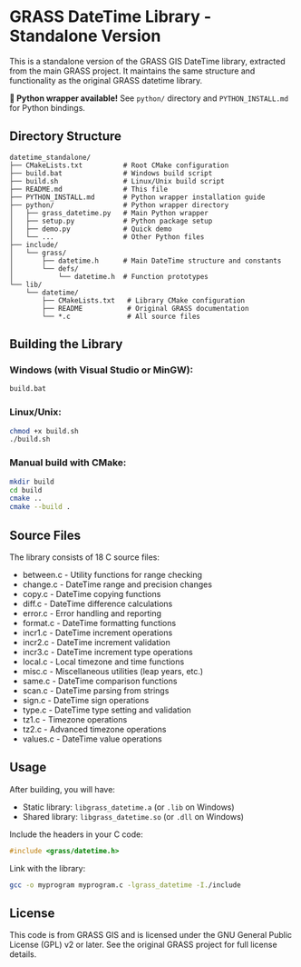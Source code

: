 # GRASS DateTime Library - Standalone Version

This is a standalone version of the GRASS GIS DateTime library, extracted from the main GRASS project.
It maintains the same structure and functionality as the original GRASS datetime library.

**🐍 Python wrapper available!** See `python/` directory and `PYTHON_INSTALL.md` for Python bindings.

## Directory Structure

```
datetime_standalone/
├── CMakeLists.txt          # Root CMake configuration
├── build.bat               # Windows build script
├── build.sh                # Linux/Unix build script
├── README.md               # This file
├── PYTHON_INSTALL.md       # Python wrapper installation guide
├── python/                 # Python wrapper directory
│   ├── grass_datetime.py   # Main Python wrapper
│   ├── setup.py            # Python package setup
│   ├── demo.py             # Quick demo
│   └── ...                 # Other Python files
├── include/
│   └── grass/
│       ├── datetime.h      # Main DateTime structure and constants
│       └── defs/
│           └── datetime.h  # Function prototypes
└── lib/
    └── datetime/
        ├── CMakeLists.txt   # Library CMake configuration
        ├── README           # Original GRASS documentation
        └── *.c              # All source files
```

## Building the Library

### Windows (with Visual Studio or MinGW):
```bash
build.bat
```

### Linux/Unix:
```bash
chmod +x build.sh
./build.sh
```

### Manual build with CMake:
```bash
mkdir build
cd build
cmake ..
cmake --build .
```

## Source Files

The library consists of 18 C source files:
- between.c    - Utility functions for range checking
- change.c     - DateTime range and precision changes  
- copy.c       - DateTime copying functions
- diff.c       - DateTime difference calculations
- error.c      - Error handling and reporting
- format.c     - DateTime formatting functions
- incr1.c      - DateTime increment operations
- incr2.c      - DateTime increment validation
- incr3.c      - DateTime increment type operations
- local.c      - Local timezone and time functions
- misc.c       - Miscellaneous utilities (leap years, etc.)
- same.c       - DateTime comparison functions
- scan.c       - DateTime parsing from strings
- sign.c       - DateTime sign operations
- type.c       - DateTime type setting and validation
- tz1.c        - Timezone operations
- tz2.c        - Advanced timezone operations
- values.c     - DateTime value operations

## Usage

After building, you will have:
- Static library: `libgrass_datetime.a` (or `.lib` on Windows)
- Shared library: `libgrass_datetime.so` (or `.dll` on Windows)

Include the headers in your C code:
```c
#include <grass/datetime.h>
```

Link with the library:
```bash
gcc -o myprogram myprogram.c -lgrass_datetime -I./include
```

## License

This code is from GRASS GIS and is licensed under the GNU General Public License (GPL) v2 or later.
See the original GRASS project for full license details.
